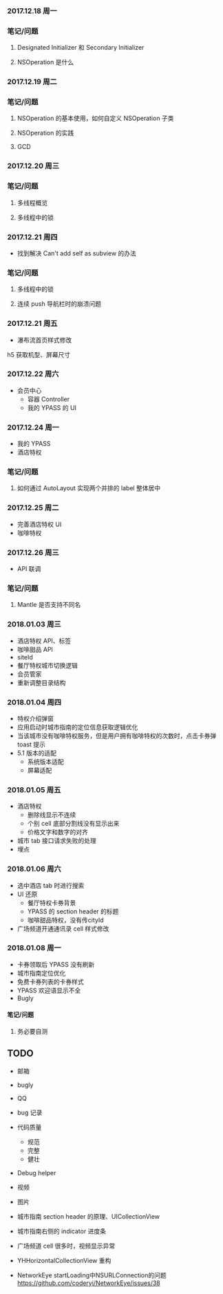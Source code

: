 

### 2017.12.18 周一

### 笔记/问题

1. Designated Initializer 和 Secondary Initializer

2. NSOperation 是什么

### 2017.12.19 周二

### 笔记/问题
1. NSOperation 的基本使用，如何自定义 NSOperation 子类

2. NSOperation 的实践

3. GCD

### 2017.12.20 周三

### 笔记/问题
1. 多线程概览

2. 多线程中的锁


### 2017.12.21 周四

- 找到解决 Can't add self as subview 的办法


### 笔记/问题
1. 多线程中的锁

2. 连续 push 导航栏时的崩溃问题

### 2017.12.21 周五

- 瀑布流首页样式修改

h5 获取机型、屏幕尺寸


### 2017.12.22 周六
- 会员中心
  - 容器 Controller
  - 我的 YPASS 的 UI

### 2017.12.24 周一

- 我的 YPASS
- 酒店特权

### 笔记/问题
 1. 如何通过 AutoLayout 实现两个并排的 label 整体居中

### 2017.12.25 周二
- 完善酒店特权 UI
- 咖啡特权

### 2017.12.26 周三
- API 联调

### 笔记/问题
1. Mantle 是否支持不同名

### 2018.01.03 周三

- 酒店特权 API、标签
- 咖啡甜品 API
- siteId
- 餐厅特权城市切换逻辑
- 会员管家
- 重新调整目录结构


### 2018.01.04 周四
- 特权介绍弹窗
- 应用启动时城市指南的定位信息获取逻辑优化
- 当该城市没有咖啡特权服务，但是用户拥有咖啡特权的次数时，点击卡券弹 toast 提示
- 5.1 版本的适配
  - 系统版本适配
  - 屏幕适配

### 2018.01.05 周五
- 酒店特权
  - 删除线显示不连续
  - 个别 cell 底部分割线没有显示出来
  - 价格文字和数字的对齐
- 城市 tab 接口请求失败的处理
- 埋点

### 2018.01.06 周六

- 选中酒店 tab 时进行搜索
- UI 还原
  - 餐厅特权卡券背景
  - YPASS 的 section header 的标题
  - 咖啡甜品特权，没有传cityId
- 广场频道开通通讯录 cell 样式修改


### 2018.01.08 周一
- 卡券领取后 YPASS 没有刷新
- 城市指南定位优化
- 免费卡券列表的卡券样式
- YPASS 欢迎语显示不全
- Bugly

#### 笔记/问题
1. 务必要自测


## TODO


- 邮箱
- bugly
- QQ
- bug 记录
- 代码质量
  - 规范
  - 完整
  - 健壮

- Debug helper
- 视频
- 图片
- 城市指南 section header 的原理、UICollectionView
- 城市指南右侧的 indicator 进度条
- 广场频道 cell 很多时，视频显示异常
- YHHorizontalCollectionView 重构
- NetworkEye 
startLoading中NSURLConnection的问题
https://github.com/coderyi/NetworkEye/issues/38

